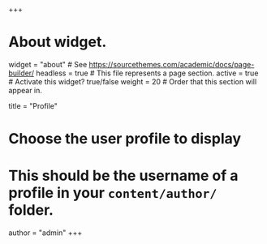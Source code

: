 +++
# About widget.
widget = "about"  # See https://sourcethemes.com/academic/docs/page-builder/
headless = true  # This file represents a page section.
active = true  # Activate this widget? true/false
weight = 20  # Order that this section will appear in.

title = "Profile"

# Choose the user profile to display
# This should be the username of a profile in your `content/author/` folder.
author = "admin"
+++
